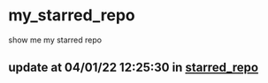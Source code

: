 # my_starred_repo
show me my starred repo

update at 04/01/22 12:25:30 in [starred_repo](./index.html)
---


